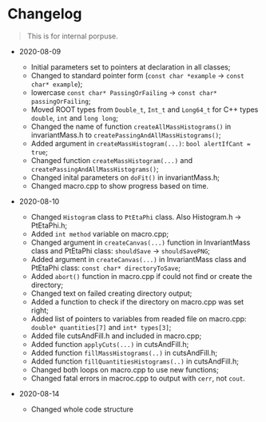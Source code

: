 # Changelog
> This is for internal porpuse.

* 2020-08-09
	* Initial parameters set to pointers at declaration in all classes;
	* Changed to standard pointer form (`const char *example` -> `const char* example`);
	* lowercase `const char* PassingOrFailing` -> `const char* passingOrFailing`;
	* Moved ROOT types from `Double_t`, `Int_t` and `Long64_t` for C++ types `double`, `int` and `long long`;
	* Changed the name of function `createAllMassHistograms()` in invariantMass.h to `createPassingAndAllMassHistograms()`;
	* Added argument in `createMassHistogram(...)`: `bool alertIfCant = true`;
	* Changed function `createMassHistogram(...)` and `createPassingAndAllMassHistograms()`;
	* Changed inital parameters on `doFit()` in invariantMass.h;
	* Changed macro.cpp to show progress based on time.

* 2020-08-10
	* Changed `Histogram` class to `PtEtaPhi` class. Also Histogram.h -> PtEtaPhi.h;
	* Added `int method` variable on macro.cpp;
	* Changed argument in `createCanvas(...)` function in InvariantMass class and PtEtaPhi class: `shouldSave` -> `shouldSavePNG`;
	* Added argument in `createCanvas(...)` in InvariantMass class and PtEtaPhi class: `const char* directoryToSave`;
	* Added `abort()` function in macro.cpp if could not find or create the directory;
	* Changed text on failed creating directory output;
	* Added a function to check if the directory on macro.cpp was set right;
	* Added list of pointers to variables from readed file on macro.cpp: `double* quantities[7]` and `int* types[3]`;
	* Added file cutsAndFill.h and included in macro.cpp;
	* Added function `applyCuts(...)` in cutsAndFill.h;
	* Added function `fillMassHistograms(..)` in cutsAndFill.h;
	* Added function `fillQuantitiesHistograms(..)` in cutsAndFill.h;
	* Changed both loops on macro.cpp to use new functions;
	* Changed fatal errors in macroc.cpp to output with `cerr`, not `cout`.

* 2020-08-14
	* Changed whole code structure